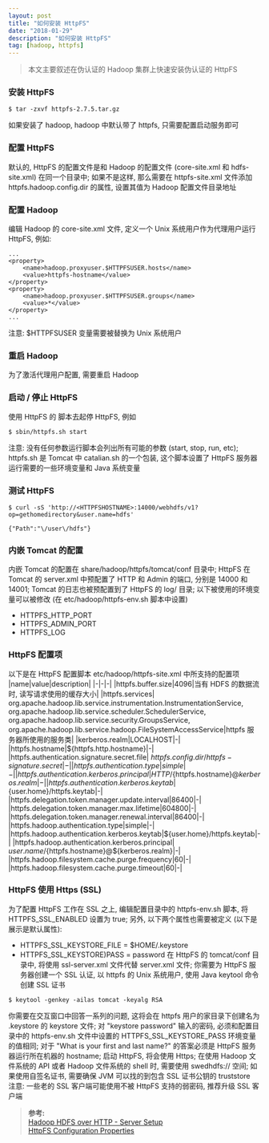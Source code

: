```yaml
---
layout: post
title: "如何安装 HttpFS"
date: "2018-01-29"
description: "如何安装 HttpFS"
tag: [hadoop, httpfs]
---
```


> 本文主要叙述在伪认证的 Hadoop 集群上快速安装伪认证的 HttpFS  

### 安装 HttpFS
```
$ tar -zxvf httpfs-2.7.5.tar.gz
```
如果安装了 hadoop, hadoop 中默认带了 httpfs, 只需要配置启动服务即可

### 配置 HttpFS
默认的, HttpFS 的配置文件是和 Hadoop 的配置文件 (core-site.xml 和 hdfs-site.xml) 在同一个目录中; 如果不是这样, 那么需要在 httpfs-site.xml 文件添加 httpfs.hadoop.config.dir 的属性, 设置其值为 Hadoop 配置文件目录地址

### 配置 Hadoop
编辑 Hadoop 的 core-site.xml 文件, 定义一个 Unix 系统用户作为代理用户运行 HttpFS, 例如:
```
...
<property>
    <name>hadoop.proxyuser.$HTTPFSUSER.hosts</name>
    <value>httpfs-hostname</value>
</property>
<property>
    <name>hadoop.proxyuser.$HTTPFSUSER.groups</name>
    <value>*</value>
</property>
...
```
注意: $HTTPFSUSER 变量需要被替换为 Unix 系统用户

### 重启 Hadoop
为了激活代理用户配置, 需要重启 Hadoop

### 启动 / 停止 HttpFS
使用 HttpFS 的 脚本去起停 HttpFS, 例如
```
$ sbin/httpfs.sh start
```
注意: 没有任何参数运行脚本会列出所有可能的参数 (start, stop, run, etc); httpfs.sh 是 Tomcat 中 catalian.sh 的一个包装, 这个脚本设置了 HttpFS 服务器运行需要的一些环境变量和 Java 系统变量

### 测试 HttpFS
```
$ curl -sS 'http://<HTTPFSHOSTNAME>:14000/webhdfs/v1?op=gethomedirectory&user.name=hdfs'

{"Path":"\/user\/hdfs"}
```

### 内嵌 Tomcat 的配置
内嵌 Tomcat 的配置在 share/hadoop/httpfs/tomcat/conf 目录中; HttpFS 在 Tomcat 的 server.xml 中预配置了 HTTP 和 Admin 的端口, 分别是 14000 和 14001; Tomcat 的日志也被预配置到了 HttpFS 的 log/ 目录; 以下被使用的环境变量可以被修改 (在 etc/hadoop/httpfs-env.sh 脚本中设置)
- HTTPFS_HTTP_PORT
- HTTPFS_ADMIN_PORT
- HTTPFS_LOG

### HttpFS 配置项
以下是在 HttpFS 配置脚本 etc/hadoop/httpfs-site.xml 中所支持的配置项
|name|value|description|
|-|-|-|
|httpfs.buffer.size|4096|当有 HDFS 的数据流时, 读写请求使用的缓存大小|
|httpfs.services|	org.apache.hadoop.lib.service.instrumentation.InstrumentationService, org.apache.hadoop.lib.service.scheduler.SchedulerService, org.apache.hadoop.lib.service.security.GroupsService, org.apache.hadoop.lib.service.hadoop.FileSystemAccessService|httpfs 服务器所使用的服务类|
|kerberos.realm|LOCALHOST|-|
|httpfs.hostname|${httpfs.http.hostname}|-|
|httpfs.authentication.signature.secret.file|	${httpfs.config.dir}/httpfs-signature.secret|-|
|httpfs.authentication.type|simple|-|
|httpfs.authentication.kerberos.principal|HTTP/${httpfs.hostname}@${kerberos.realm}|-|
|httpfs.authentication.kerberos.keytab|${user.home}/httpfs.keytab|-|
|httpfs.delegation.token.manager.update.interval|86400|-|
|httpfs.delegation.token.manager.max.lifetime|604800|-|
|httpfs.delegation.token.manager.renewal.interval|86400|-|
|httpfs.hadoop.authentication.type|simple|-|
|httpfs.hadoop.authentication.kerberos.keytab|${user.home}/httpfs.keytab|-|
|httpfs.hadoop.authentication.kerberos.principal|	${user.name}/${httpfs.hostname}@${kerberos.realm}|-|
|httpfs.hadoop.filesystem.cache.purge.frequency|60|-|
|httpfs.hadoop.filesystem.cache.purge.timeout|60|-|

### HttpFS 使用 Https (SSL)
为了配置 HttpFS 工作在 SSL 之上, 编辑配置目录中的 httpfs-env.sh 脚本, 将 HTTPFS_SSL_ENABLED 设置为 true; 另外, 以下两个属性也需要被定义 (以下是展示是默认属性):  
- HTTPFS_SSL_KEYSTORE_FILE = $HOME/.keystore
- HTTPFS_SSL_KEYSTORE)PASS = password
在 HttpFS 的 tomcat/conf 目录中, 将使用 ssl-server.xml 文件代替 server.xml 文件; 你需要为 HttpFS 服务器创建一个 SSL 认证, 以 httpfs 的 Unix 系统用户, 使用 Java keytool 命令创建 SSL 证书
```
$ keytool -genkey -ailas tomcat -keyalg RSA
```
你需要在交互窗口中回答一系列的问题, 这将会在 httpfs 用户的家目录下创建名为 .keystore 的 keystore 文件; 对 "keystore password" 输入的密码, 必须和配置目录中的 httpfs-env.sh 文件中设置的 HTTPFS_SSL_KEYSTORE_PASS 环境变量的值相同; 对于 "What is your first and last name?" 的答案必须是 HttpFS 服务器运行所在机器的 hostname; 启动 HttpFS, 将会使用 Https; 在使用 Hadoop 文件系统的 API 或者 Hadoop 文件系统的 shell 时, 需要使用 swedhdfs:// 空间; 如果使用自签名证书, 需要确保 JVM 可以找的到包含 SSL 证书公钥的 truststore  
注意: 一些老的 SSL 客户端可能使用不被 HttpFS 支持的弱密码, 推荐升级 SSL 客户端

>**参考:**  
[Hadoop HDFS over HTTP - Server Setup](http://hadoop.apache.org/docs/r2.7.5/hadoop-hdfs-httpfs/ServerSetup.html)  
[HttpFS Configuration Properties](http://hadoop.apache.org/docs/r2.7.5/hadoop-hdfs-httpfs/httpfs-default.html)

